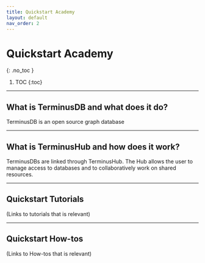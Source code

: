 ```yaml
---
title: Quickstart Academy
layout: default
nav_order: 2
---
```

# Quickstart Academy

{: .no_toc }

1. TOC
   {:toc}

- - -

## What is TerminusDB and what does it do?

TerminusDB is an open source graph database 

- - -

## What is TerminusHub and how does it work?

TerminusDBs are linked through TerminusHub. The Hub allows the user to manage access to databases and to collaboratively work on shared resources. 

- - -

## Quickstart Tutorials

(Links to tutorials that is relevant)

- - -

## Quickstart How-tos

(Links to How-tos that is relevant)
